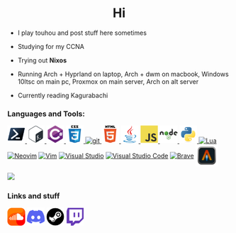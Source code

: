 

<h1 align="center">Hi </h1>

- I play touhou and post stuff here sometimes

- Studying for my CCNA

- Trying out **Nixos**

- Running Arch + Hyprland on laptop, Arch + dwm on macbook, Windows 10ltsc on main pc, Proxmox on main server, Arch on alt server

- Currently reading Kagurabachi

</p>

<h3 align="left">Languages and Tools:</h3>

<p align="left"> <a href="https://learn.microsoft.com/en-us/powershell/" target="_blank" rel="noreferrer"> <img src="https://raw.githubusercontent.com/devicons/devicon/master/icons/powershell/powershell-original.svg" alt="pwsh" width="40" height="40"/> </a> <a href="https://www.w3schools.com/cpp/" target="_blank" rel="noreferrer"> <img src="https://raw.githubusercontent.com/devicons/devicon/master/icons/bash/bash-plain.svg
" alt="bash" width="40" height="40"/> </a> <a href="https://www.w3schools.com/cs/" target="_blank" rel="noreferrer"> <img src="https://raw.githubusercontent.com/devicons/devicon/master/icons/csharp/csharp-original.svg" alt="csharp" width="40" height="40"/> </a> <a href="https://www.w3schools.com/css/" target="_blank" rel="noreferrer"> <img src="https://raw.githubusercontent.com/devicons/devicon/master/icons/css3/css3-original-wordmark.svg" alt="css3" width="40" height="40"/> </a> <a href="https://git-scm.com/" target="_blank" rel="noreferrer"> <img src="https://www.vectorlogo.zone/logos/git-scm/git-scm-icon.svg" alt="git" width="40" height="40"/> </a> <a href="https://www.w3.org/html/" target="_blank" rel="noreferrer"> <img src="https://raw.githubusercontent.com/devicons/devicon/master/icons/html5/html5-original-wordmark.svg" alt="html5" width="40" height="40"/> </a> <a href="https://www.java.com" target="_blank" rel="noreferrer"> <img src="https://raw.githubusercontent.com/devicons/devicon/master/icons/java/java-original.svg" alt="java" width="40" height="40"/> </a> <a href="https://developer.mozilla.org/en-US/docs/Web/JavaScript" target="_blank" rel="noreferrer"> <img src="https://raw.githubusercontent.com/devicons/devicon/master/icons/javascript/javascript-original.svg" alt="javascript" width="40" height="40"/> </a> <a href="https://nodejs.org" target="_blank" rel="noreferrer"> <img src="https://raw.githubusercontent.com/devicons/devicon/master/icons/nodejs/nodejs-original-wordmark.svg" alt="nodejs" width="40" height="40"/> </a> <a href="https://www.python.org" target="_blank" rel="noreferrer"> <img src="https://raw.githubusercontent.com/devicons/devicon/master/icons/python/python-original.svg" alt="python" width="40" height="40"/> </a>
<a href="https://www.lua.org/" target="_blank">
 <img src="https://user-images.githubusercontent.com/74944536/206944711-fba1db9e-344f-404d-a94a-942040b151e9.svg" alt="Lua" width="40" height="40"/> </a><br/>

 <a href="https://github.com/neovim/neovim" target="_blank">
<img align="center" src="https://icons.iconarchive.com/icons/papirus-team/papirus-apps/128/nvim-icon.png" alt="Neovim" height="50" width="50" /></a>

 <a href="https://www.vim.org/download.php" target="_blank">
<img align="center" src="https://user-images.githubusercontent.com/74944536/213898283-e32c4b73-ce56-4f0f-b22c-df6e164bac45.png" alt="Vim" height="40" width="40" /></a>
 
<a href="https://visualstudio.microsoft.com/" target="_blank">
<img align="center" src="https://user-images.githubusercontent.com/74944536/230710787-93a0689e-016a-43ae-b837-652538cb6b9d.png" alt="Visual Studio" height="40" width="40" /></a>
 
<a href="https://code.visualstudio.com/" target="_blank">
<img align="center" src="https://user-images.githubusercontent.com/74944536/230710851-876d8289-37bd-4d24-9e37-f71568721e00.png" alt="Visual Studio Code" height="40" width="40" /></a>

 <a href="https://brave.com/download/" target="_blank">
<img align="center" src="https://user-images.githubusercontent.com/74944536/213898413-22227d2d-50a4-484a-95bc-ba2eb76a34c6.png" alt="Brave" height="50" width="50" /></a>
 
 <a href="https://github.com/alacritty/alacritty">
    <img align="center" alt="Alacritty" src="https://raw.githubusercontent.com/alacritty/alacritty/master/extra/logo/compat/alacritty-term%2Bscanlines.png" width="50" height="50" />
</a>

[![](https://skillicons.dev/icons?i=arch,python,bash,neovim,linux,powershell,windows,docker)](https://skillicons.dev)

<h3 align="left">Links and stuff</h3>
<p align="left">
 <a href="https://soundcloud.com/fruit-salad-162533379/likes" target="_blank"><img align="center" src="assets/soundcloud.png" alt="Reddit" height="40" width="40" /></a>
 <a href="https://discordapp.com/users/496431451588395021" target="_blank"><img align="center" src="assets/discord.png" alt="Discord" height="40" width="40" /></a>
<a href="https://steamcommunity.com/profiles/76561198983419915/" target="_blank"><img align="center" src="assets/steam.png" alt="Discord" height="40" width="40" /></a>
<a href="https://www.twitch.tv/fruitsaladchan" target="_blank"><img align="center" src="assets/twitch.png" alt="Discord" height="40" width="40" /></a>
</p>
